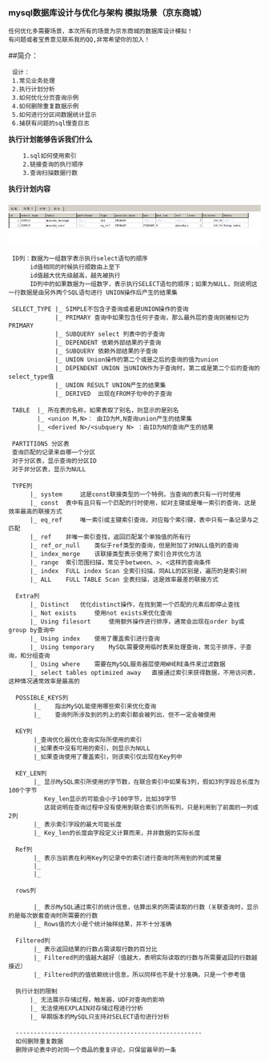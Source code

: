 ### mysql数据库设计与优化与架构 模拟场景（京东商城）

    任何优化多需要场景，本次所有的场景为京东商城的数据库设计模拟！
    有问题或者宝贵意见联系我的QQ,非常希望你的加入！
    
##简介：

     设计：
     1.常见业务处理
     2.执行计划分析
     3.如何优化分页查询示例
     4.如何删除重复数据示例
     5.如何进行分区间数据统计显示
     6.捕获有问题的sql慢查日志
     
**执行计划能够告诉我们什么**
    
        1.sql如何使用索引
        2.链接查询的执行顺序
        3.查询扫描数据行数
     
**执行计划内容**

![整体流程](https://raw.githubusercontent.com/qiurunze123/imageall/master/mysql1.png)

     ID列：数据为一组数字表示执行select语句的顺序 
          id值相同的时候执行顺数由上至下
          id值越大优先级越高，越先被执行
          ID列中的如果数据为一组数字，表示执行SELECT语句的顺序；如果为NULL，则说明这一行数据是由另外两个SQL语句进行 UNION操作后产生的结果集
          
     SELECT_TYPE |_ SIMPLE不包含子查询或者是UNION操作的查询
                 |_ PRIMARY 查询中如果包含任何子查询，那么最外层的查询则被标记为 PRIMARY
                 |_ SUBQUERY select 列表中的子查询
                 |_ DEPENDENT 依赖外部结果的子查询
                 |_ SUBQUERY 依赖外部结果的子查询 
                 |_ UNION Union操作的第二个或是之后的查询的值为union
                 |_ DEPENDENT UNION 当UNION作为子查询时，第二或是第二个后的查询的select_type值
                 |_ UNION RESULT UNION产生的结果集
                 |_ DERIVED  出现在FROM子句中的子查询
     
     TABLE  |_ 所在表的名称，如果表取了别名，则显示的是别名
            |_ <union M,N>： 由ID为M,N查询union产生的结果集
            |_ <derived N>/<subquery N> ：由ID为N的查询产生的结果
            
     PARTITIONS 分区表 
     查询匹配的记录来自哪一个分区
     对于分区表，显示查询的分区ID
     对于非分区表，显示为NULL
     
     TYPE列
          |_ system 	这是const联接类型的一个特例，当查询的表只有一行时使用 
          |_ const 	表中有且只有一个匹配的行时使用，如对主键或是唯一索引的查询，这是效率最高的联接方式
          |_ eq_ref 	唯一索引或主键索引查询，对应每个索引键，表中只有一条记录与之匹配
          |_ ref 	非唯一索引查找，返回匹配某个单独值的所有行
          |_ ref_or_null 	类似于ref类型的查询，但是附加了对NULL值列的查询
          |_ index_merge 	该联接类型表示使用了索引合并优化方法
          |_ range 	索引范围扫描，常见于between、>、<这样的查询条件
          |_ index 	FULL index Scan 全索引扫描，同ALL的区别是，遍历的是索引树
          |_ ALL 	FULL TABLE Scan 全表扫描，这是效率最差的联接方式
          
      Extra列
          |_ Distinct 	优化distinct操作，在找到第一个匹配的元素后即停止查找
          |_ Not exists 	使用not exists来优化查询
          |_ Using filesort 	使用额外操作进行排序，通常会出现在order by或group by查询中
          |_ Using index 	使用了覆盖索引进行查询
          |_ Using temporary 	MySQL需要使用临时表来处理查询，常见于排序，子查询，和分组查询
          |_ Using where 	需要在MySQL服务器层使用WHERE条件来过滤数据
          |_ select tables optimized away 	直接通过索引来获得数据，不用访问表，这种情况通常效率是最高的
            
      POSSIBLE_KEYS列
           |_    指出MySQL能使用哪些索引来优化查询
           |_    查询列所涉及到的列上的索引都会被列出，但不一定会被使用

      KEY列
           |_查询优化器优化查询实际所使用的索引
           |_如果表中没有可用的索引，则显示为NULL
           |_如果查询使用了覆盖索引，则该索引仅出现在Key列中

      KEY_LEN列
           |_ 显示MySQL索引所使用的字节数，在联合索引中如果有3列，假如3列字段总长度为100个字节
              Key_len显示的可能会小于100字节，比如30字节
              这就说明在查询过程中没有使用到联合索引的所有列，只是利用到了前面的一列或2列
           |_ 表示索引字段的最大可能长度 
           |_ Key_len的长度由字段定义计算而来，并非数据的实际长度
           
      Ref列
           |_ 表示当前表在利用Key列记录中的索引进行查询时所用到的列或常量
           |_
           |_
           
      rows列
      
           |_ 表示MySQL通过索引的统计信息，估算出来的所需读取的行数（关联查询时，显示的是每次嵌套查询时所需要的行数
           |_ Rows值的大小是个统计抽样结果，并不十分准确
      
      Filtered列 
           |_ 表示返回结果的行数占需读取行数的百分比
           |_ Filtered列的值越大越好（值越大，表明实际读取的行数与所需要返回的行数越接近）
           |_ Filtered列的值依赖统计信息，所以同样也不是十分准确，只是一个参考值
           
      执行计划的限制
          |_ 无法展示存储过程，触发器，UDF对查询的影响
          |_ 无法使用EXPLAIN对存储过程进行分析
          |_ 早期版本的MySQL只支持对SELECT语句进行分析
       
      ----------------------------------------------------
      如何删除重复数据 
      删除评论表中的对同一个商品的重复评论，只保留最早的一条
      
      